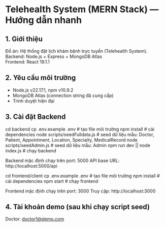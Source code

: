 # Telehealth System (MERN Stack) — Hướng dẫn nhanh

## 1. Giới thiệu
Đồ án: Hệ thống đặt lịch khám bệnh trực tuyến (Telehealth System).  
Backend: Node.js + Express + MongoDB Atlas  
Frontend: React 19.1.1

## 2. Yêu cầu môi trường
- Node.js v22.17.1, npm v10.9.2
- MongoDB Atlas (connection string đã cung cấp)
- Trình duyệt hiện đại

## 3. Cài đặt Backend
cd backend
cp .env.example .env            # tạo file môi trường
npm install                     # cài dependencies
node scripts/seedFulldata.js    # seed dữ liệu mẫu: Doctor, Patient, Appointment, Location, Specialty, MedicalRecord
node scripts/seedAdmin.js       # seed dữ liệu mẫu: Admin
npm run dev || node index.js    # chạy backend

Backend mặc định chạy trên port: 5000
API base URL: http://localhost:5000/api

cd frontend/client
cp .env.example .env            # tạo file môi trường
npm install                     # cài dependencies
npm start                       # chạy frontend

Frontend mặc định chạy trên port: 3000
Truy cập: http://localhost:3000

## 4. Tài khoản demo (sau khi chạy script seed)
Doctor: doctor1@demo.com